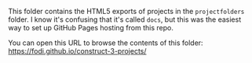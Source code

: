 This folder contains the HTML5 exports of projects in the `projectfolders` folder. I know it's confusing that it's called `docs`, but this was the easiest way to set up GitHub Pages hosting from this repo.

You can open this URL to browse the contents of this folder:
https://fodi.github.io/construct-3-projects/